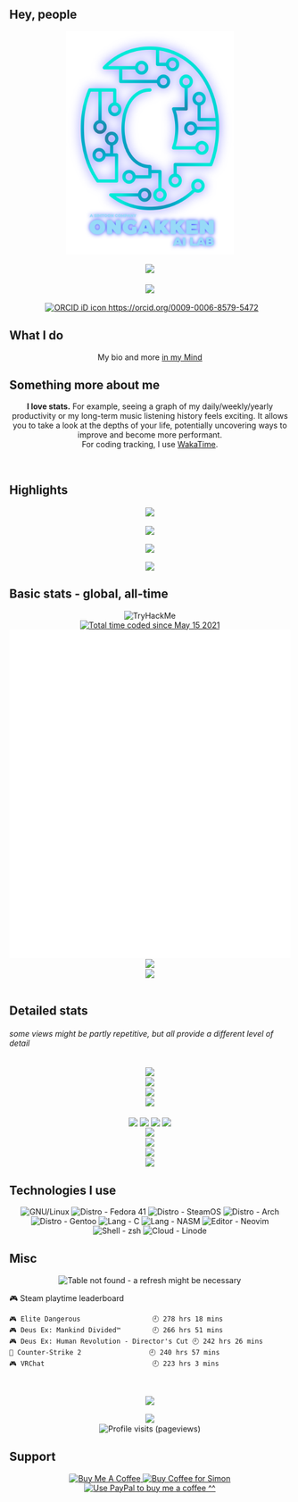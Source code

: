 <!---
# == We're Using GitHub Under Protest ==

This project is currently hosted on GitHub.  This is not ideal; GitHub is a
proprietary, trade-secret system that is not Free and Open Souce Software
(FOSS).  We are deeply concerned about using a proprietary system like GitHub
to develop our FOSS project. We urge you to read about the
[Give up GitHub](https://GiveUpGitHub.org) campaign from
[the Software Freedom Conservancy](https://sfconservancy.org) to understand
some of the reasons why GitHub is not a good place to host FOSS projects.

We are currently attempting to move to Codeberg (based on Gitea).
[Link to my Codeberg profile](https://codeberg.org/simonSlamka)

Any use of this project's code by GitHub Copilot, past or present, is done
without our permission.  We do not consent to GitHub's use of this project's
code in Copilot.


![Logo of the GiveUpGitHub campaign](https://sfconservancy.org/img/GiveUpGitHub.png)
--->


<p align="left">
	<a>
		<h2>Hey, people</h2>
		<!--<img src="https://github.com/simonSlamka/simonSlamka/blob/834880a865bb9b629ecbd092282f6ec3f9afb45d/v.gif" width="40px">-->
	</a>


</p>

<p align="center">
	<a>
		<img
			src="https://github.com/ongakken/ongakken-web/blob/0656d0f33798f7f60ad0c3d1397828c982e333f5/public/OngakkenAILab-logo-O_TM_transparent.png?raw=true" height="400px" width="300px"/>
	</a>
</p>

<p align="center">
	<a>
		<img src="https://raw.githubusercontent.com/simonSlamka/simonSlamka/main/metrics.classic.svg" />
	</a>
	<br />
	<!-- <a>
       <img align="center" src="https://raw.githubusercontent.com/simonSlamka/simonSlamka/main/metrics.plugin.languages.details.svg"/>
    </a>
    <br/> -->
	<!--  <a>
        <img src="https://raw.githubusercontent.com/simonSlamka/simonSlamka/main/metrics.plugin.support.svg"/>
    </a> -->
	<br />
	<a>
		<img src="https://raw.githubusercontent.com/simonSlamka/simonSlamka/main/metrics.plugin.people.svg" />
	</a>
</p>

<p align="center">
    <a
    id="cy-effective-orcid-url"
    class="underline"
     href="https://orcid.org/0009-0006-8579-5472"
     target="orcid.widget"
     rel="me noopener noreferrer"
     style="vertical-align: top">
     <img
        src="https://orcid.org/sites/default/files/images/orcid_16x16.png"
        style="width: 1em; margin-inline-start: 0.5em"
        alt="ORCID iD icon"/>
      https://orcid.org/0009-0006-8579-5472
    </a>
</p>

## What I do

<p align="center">
My bio and more <a href=https://simtoon.eu/>in my Mind</a>
</p>

## Something more about me

<p align="center">
	<b>I love stats.</b> For example, seeing a graph of my daily/weekly/yearly productivity or my long-term music
	listening history feels exciting. It allows you to take a look at the depths of your life, potentially uncovering
	ways
	to improve and become more performant.
	<br />For coding tracking, I use <a href="https://wakatime.com/simonSlamka">WakaTime</a>.
</p>
</br>
<!------
### Big Five

<p align="center">
	<a>
		<img src="https://github.com/simonSlamka/simonSlamka/blob/3ffce6a9ea6071fb6ef3aadbcaca3f5aa45ab85d/BIG5-graphic.png"/>

### MBTI

</p>

<p align="center">
	<a>
		<img src="https://github.com/simonSlamka/simonSlamka/blob/b31de57a13bff648f71a660dd5aab965dc23674c/mbti.png"/>

</p>

### "Dark Triad"

</p>

<p align="center">
	<a>
		<img src="https://github.com/simonSlamka/simonSlamka/blob/93a40834fa5eb719062c5b93e7ed7cfcce00324b/Screenshot%20from%202023-12-19%2008-15-13.png"/>

</p>

### MACH-IV

<p align="center">
	<a>
		<img src="https://github.com/simonSlamka/simonSlamka/blob/788de59eb3843460f01ef59d3c5f8465f6cfdf8a/Screenshot%20from%202023-12-25%2013-10-35.png"/>

</p>

### Narcissism

<p align="center">
	<a>
		<img src="https://github.com/simonSlamka/simonSlamka/blob/788de59eb3843460f01ef59d3c5f8465f6cfdf8a/Screenshot%20from%202023-12-25%2013-15-02.png"/>
  		<img src="https://github.com/simonSlamka/simonSlamka/blob/788de59eb3843460f01ef59d3c5f8465f6cfdf8a/Screenshot%20from%202023-12-25%2013-15-38.png"/>

</p>
----->

<!--
<p align="center">My last watched show/movie
<br />
<a target="_blank" href="https://trakt.tv/users/smtn1011"><img width="500" height="133" alt="smtn1011" src="https://widgets.trakt.tv/users/5136b7a62b4c0b9555b29b40f3b56582/watched/banner@2x.jpg" /></a></p>
-->

## Highlights
<p align="center">
	<a>
		<img align="center"
			src="https://raw.githubusercontent.com/simonSlamka/simonSlamka/main/metrics.plugin.achievements.svg" />
	</a>
</p>

<p align="center">
	<a>
		<img align="center"
			src="https://stats.quine.sh/simonSlamka/github?theme=dark"/>
	</a>
</p>

<p align="center">
	<a>
		<img align="center"
			src="https://stats.quine.sh/simonSlamka/languages-over-time?theme=dark"/>
	</a>
</p>

<p align="center">
	<a>
		<img align="center"
			src="https://stats.quine.sh/simonSlamka/topics-over-time?theme=dark"/>
	</a>
</p>

## Basic stats - global, all-time

<p align="center">
	<img src="https://tryhackme-badges.s3.amazonaws.com/TheKentuckian.png" alt="TryHackMe">
	</br>
	<a href="https://wakatime.com/@70f280d9-2d73-42e5-894d-a0d0f2acbd75"><img
			src="https://wakatime.com/badge/user/70f280d9-2d73-42e5-894d-a0d0f2acbd75.svg"
			alt="Total time coded since May 15 2021" /></a></br>
	<a>
		<img align="center" src="https://github.com/simonSlamka/simonSlamka/blob/output/generated/overview.svg" />
	</a>
	</br>
	<a href="https://wakatime.com/@simonSlamka">
		<img align="center" src="https://github.com/simonSlamka/simonSlamka/blob/output/generated/languages.svg" />
	</a>
	<br />
	<a>
		<img align="center"
			src="http://github-readme-streak-stats.herokuapp.com?user=simonSlamka&theme=tokyonight_duo&hide_border=true" />
	</a>
	<br />
	<a>
		<img align="center"
		     src="https://raw.githubusercontent.com/simonSlamka/simonSlamka/main/metrics.plugin.code.svg"/>
	</a>
	<br />
	<br />

## Detailed stats
###### some views might be partly repetitive, but all provide a different level of detail

<p align="center">
	<a>
		<img align="center"
			src="https://raw.githubusercontent.com/simonSlamka/simonSlamka/main/metrics.plugin.wakatime.svg" />
	</a>
	<br />
	<a>
		<img align="center"
			src="https://raw.githubusercontent.com/simonSlamka/simonSlamka/main/metrics.plugin.projects.svg" />
	</a>
	<br />
	<a>
		<img align="center"
			src="https://raw.githubusercontent.com/simonSlamka/simonSlamka/main/metrics.plugin.habits.svg" />
	</a>
	<br />
	<a>
		<img align="center"
			src="https://raw.githubusercontent.com/simonSlamka/simonSlamka/main/metrics.plugin.languages.details.svg" />
	</a>
	<br />
	<br />
	<a>
		<img align="center"
			src="https://raw.githubusercontent.com/simonSlamka/simonSlamka/main/metrics.plugin.followup.svg" />
	</a>
	<a>
		<img align="center"
			src="https://raw.githubusercontent.com/simonSlamka/simonSlamka/main/metrics.plugin.followup.user.svg" />
	</a>
	<a>
		<img align="center"
			src="https://raw.githubusercontent.com/simonSlamka/simonSlamka/main/metrics.plugin.isocalendar.fullyear.svg" />
	</a>
	<a>
		<img align="center"
			src="https://raw.githubusercontent.com/simonSlamka/simonSlamka/main/metrics.plugin.activity.svg" />
	</a>
	<br />
	<a>
		<img align="center"
			src="https://raw.githubusercontent.com/simonSlamka/simonSlamka/main/metrics.plugin.reactions.svg" />
	</a>
	<br />
	<a>
		<img align="center"
			src="https://raw.githubusercontent.com/simonSlamka/simonSlamka/main/metrics.plugin.stars.svg" />
	</a>
	<br />
	<a>
		<img align="center"
			src="https://raw.githubusercontent.com/simonSlamka/simonSlamka/main/metrics.plugin.gists.svg" />
	</a>
	<br />
	<a>
		<img align="center"
			src="https://raw.githubusercontent.com/simonSlamka/simonSlamka/main/metrics.plugin.music.recent.svg" />
	</a>
</p>

</p>

## Technologies I use

<p align="center">
	<a>
		<img src="https://img.shields.io/badge/OS-GNU%2FLinux-informational?style=flat&color=0000ff" alt="GNU/Linux" />
	</a>
	<a>
		<img src="https://img.shields.io/badge/Distro-Fedora%2041-informational?style=flat&color=0000ff"
			alt="Distro - Fedora 41" />
	</a>
	<a>
		<img src="https://img.shields.io/badge/Distro-SteamOS-informational?style=flat&color=0000ff" alt="Distro - SteamOS" />
	</a>
	<a>
		<img src="https://img.shields.io/badge/Distro-Arch-informational?style=flat&color=0000ff" alt="Distro - Arch" />
	</a>
	<a>
		<img src="https://img.shields.io/badge/Distro-Gentoo-informational?style=flat&color=0000ff"
			alt="Distro - Gentoo" />
	</a>
	<a>
		<img src="https://img.shields.io/badge/Lang-C-informational?style=flat&color=0000ff" alt="Lang - C" />
	</a>
	<a>
		<img src="https://img.shields.io/badge/Lang-NASM-informational?style=flat&color=0000ff" alt="Lang - NASM" />
	</a>
	<a>
		<img src="https://img.shields.io/badge/Editor-Neovim-informational?style=flat&color=0000ff"
			alt="Editor - Neovim" />
	</a>
	<a>
		<img src="https://img.shields.io/badge/Shell-zsh-informational?style=flat&color=0000ff" alt="Shell - zsh" />
	</a>
	<a>
		<img src="https://img.shields.io/badge/Cloud-Linode-informational?style=flat&color=0000ff"
			alt="Cloud - Linode" />
	</a>
</p>

## Misc

<p align="center">
	<a>
		<img align="cetner" src="https://lastfm-recently-played.vercel.app/api?user=simtoon1011&width=500&count=10"
			alt="Table not found - a refresh might be necessary" />
	</a>
</p>

<!-- duolingo -->



<!-- steam-box start -->
🎮 Steam playtime leaderboard
```text
🎮 Elite Dangerous                  🕘 278 hrs 18 mins
🎮 Deus Ex: Mankind Divided™        🕘 266 hrs 51 mins
🎮 Deus Ex: Human Revolution - Director's Cut 🕘 242 hrs 26 mins
🔫 Counter-Strike 2                 🕘 240 hrs 57 mins
🎮 VRChat                           🕘 223 hrs 3 mins
```
<!-- Powered by https://github.com/YouEclipse/steam-box . -->
<!-- steam-box end -->
</br>

<p align="center">
	<a>
		<img align="center"
			src="https://raw.githubusercontent.com/simonSlamka/simonSlamka/main/metrics.plugin.steam.svg" />
	</a>

<p align="center">
	<a>
		<img align="center"
			src="https://raw.githubusercontent.com/simonSlamka/simonSlamka/main/metrics.plugin.anilist.full.svg" />
	</a>
	<br />
	<a>
		<img align="center" src="https://komarev.com/ghpvc/?username=simonSlamka" alt="Profile visits (pageviews)" />
	</a>
</p>

## Support
<p align="center">
	<a href="https://www.buymeacoffee.com/simtoon" target="_blank"><img
			src="https://cdn.buymeacoffee.com/buttons/default-orange.png" alt="Buy Me A Coffee" height="23" width="100"
			style="border-radius:2px" />
		<a href="https://ko-fi.com/simtoon" target="_blank"><img height="23" width="100"
				src="https://cdn.ko-fi.com/cdn/kofi3.png?v=2" alt="Buy Coffee for Simon" />
			<a href="https://www.paypal.com/donate?hosted_button_id=ZQ9NUEPAZK47C" target="_blank"><img height='23' width="100"
					src="https://ionicabizau.github.io/badges/paypal.svg" alt="Use PayPal to buy me a coffee ^^" />
</p>
